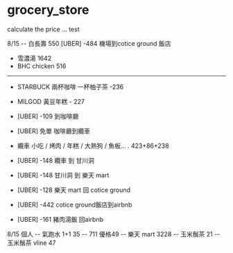 # grocery_store
calculate the price
... test

8/15
-- 白長壽 550
[UBER] -484 機場到cotice ground 飯店
- 雪濃湯 1642
- BHC chicken 516
- -----------
- STARBUCK 兩杯咖啡 一杯柚子茶 -236
- MILGOD 黃豆年糕 - 227

- [UBER] -109 到咖啡廳 
- [UBER] 免單 咖啡廳到纜車
- 纜車 小吃 / 烤肉 / 年糕 / 大熱狗 / 魚板... . 423+86+238

- [UBER] -148 纜車 到 甘川洞
- [UBER] -148 甘川洞 到 樂天 mart
- [UBER] -128 樂天 mart 回 cotice ground
- [UBER] -442 cotice ground飯店到airbnb
- [UBER] -161 豬肉湯飯 回airbnb

8/15 個人
-- 氣跑水 1+1 35
-- 711 優格49
-- 樂天 mart 3228
-- 玉米鬚茶 21
-- 玉米鬚茶 vline 47


